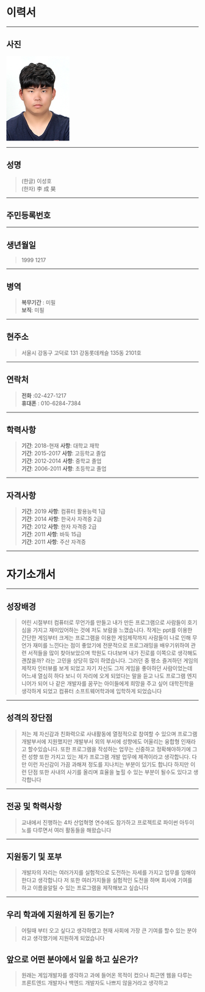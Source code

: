 # 이력서

---
## 사진
![image](../img/20181841.jpg)

---
## 성명
> (한글) 이성호  
(한자) 李 成 昊 

---
## 주민등록번호

---
## 생년월일
>1999 1217

---
## 병역
> **복무기간** : 미필  
**보직**: 미필

---
## 현주소
>서울시 강동구 고덕로 131 강동롯데캐슬 135동 2101호

---
## 연락처
>**전화** :02-427-1217  
**휴대폰** : 010-6284-7384

---
## 학력사항
>**기간**: 2018-현재 **사항**: 대학교 재학  
**기간**: 2015-2017 **사항**: 고등학교 졸업  
**기간**: 2012-2014 **사항**: 중학교 졸업  
**기간**: 2006-2011 **사항**: 초등학교 졸업  

---
## 자격사항
>**기간**: 2019 **사항**: 컴퓨터 활용능력 1급  
**기간**: 2014 **사항**: 한국사 자격증 2급  
**기간**: 2012 **사항**: 한자 자격증 2급  
**기간**: 2011 **사항**: 바둑 15급  
**기간**: 2011 **사항**: 주산 자격증

---
# 자기소개서

---
## 성장배경
>어린 시절부터 컴퓨터로 무언가를 만들고 내가 만든 프로그램으로 사람들이 호기심을 가지고 
재미있어하는 것에 저도 보람을 느꼈습니다. 작게는 ppt를 이용한 간단한 게임부터 크게는 프로그램을 이용한 
게임제작까지 사람들이 나로 인해 무언가 재미를 느낀다는 점이 좋았기에 전문적으로 프로그래밍을 배우기위하여 
관련 서적들을 많이 찾아보았으며 학원도 다녀보며 내가 진로를 이쪽으로 생각해도 괜찮을까? 라는 고민을 상당히 많이 하였습니다.
그러던 중 평소 즐겨하던 게임의 제작자 인터뷰를 보게 되었고 자기 자신도 그저 게임을 좋아하던 사람이었는데 
어느새 열심히 하다 보니 이 자리에 오게 되었다는 말을 듣고 나도 프로그램 엔지니어가 되어 
나 같은 개발자를 꿈꾸는 아이들에게 희망을 주고 싶어 대학진학을 생각하게 되었고 컴퓨터 소프트웨어학과에 입학하게 되었습니다

---
## 성격의 장단점 
>저는 제 자신감과 친화력으로 사내활동에 열정적으로 참여할 수 있으며 프로그램 개발부서에 지원했지만 
개발부서 외의 부서에 성향에도 어울리는 융합형 인재라고 할수있습니다. 
또한 프로그램을 작성하는 업무는 신중하고 정확해야하기에 그런 성향 또한 가지고 있는 
제가 프로그램 개발 업무에 제격이라고 생각합니다.
다만 이런 자신감이 가끔 과해져 정도를 지나치는 부분이 있기도 합니다
하지만 이런 단점 또한 사내의 사기를 올리며 효율을 높힐 수 있는 부분이 될수도 있다고 생각합니다 

---
## 전공 및 학력사항
>교내에서 진행하는 4차 산업혁명 연수에도 참가하고 프로젝트로 파이썬 아두이노를 다루면서 여러 활동들을 해왔습니다

---
## 지원동기 및 포부
>개발자의 자리는 여러가지를 실험적으로 도전하는 자세를 가지고 업무를 임해야한다고 생각합니다
 저 또한 여러가지들을 실험적인 도전을 하며 회사에 기여를 하고 이름을알릴 수 있는 프로그램을 제작해보고 싶습니다
 
 ---
## 우리 학과에 지원하게 된 동기는?
> 어릴때 부터 오고 싶다고 생각하였고 현재 사회에 가장 큰 기여를 할수 있는 분야라고 생각했기에 지원하게 되었습니다
## 앞으로 어떤 분야에서 일을 하고 싶은가?
> 원래는 게임개발자를 생각하고 과에  들어온 목적이 컸으나 최근엔 웹을 다루는 프론트엔드 개발자나 백엔드 개발자도 나쁘지 않을거라고 생각하고 
